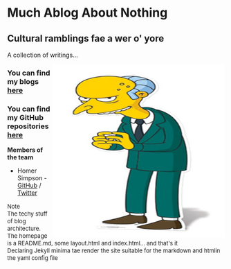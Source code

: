 # Much Ablog About Nothing
## Cultural ramblings fae a wer o' yore

A collection of writings... 

<!-- comments out the code -->
<!-- the below code places the image using default markdown settings
<!-- ![Team Logo](/images/Homer_Simpson.png) -->

<!-- <img align="right" width="400" height="400" src="/images/Homer_Simpson.png"> --->

<img align="right" width="400" height="400" src="/images/excellent.jpg">

### You can find my blogs [here](https://cagenic.github.io/blog)
### You can find my GitHub repositories [here](https://github.com/cagenic?tab=repositories)

**Members of the team**  

* Homer Simpson - [GitHub](https://github.com/username) / [Twitter](https://twitter.com/homerjsimpson)

<font size = 2> Note<br></font>
<font size = "2"> The techy stuff of blog architecture. The homepage is a README.md, some layout.html and index.html... and that's it<br>Declaring Jekyll minima tae render the site suitable for the markdown and htmlin the yaml config file</font>
